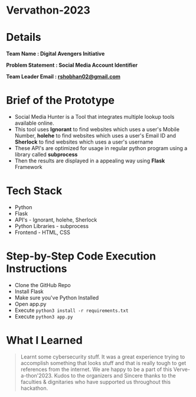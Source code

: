 # Vervathon-2023

# Details

**Team Name            : Digital Avengers Initiative**

**Problem Statement    : Social Media Account Identifier**

**Team Leader Email    : rshobhan02@gmail.com**




# Brief of the Prototype

* Social Media Hunter is a Tool that integrates multiple lookup tools available online.
* This tool uses **Ignorant** to find websites which uses a user's Mobile Number, **holehe** to find websites which uses a user's Email ID and **Sherlock** to find websites which uses a user's username
* These API's are optimized for usage in regular python program using a library called **subprocess**
* Then the results are displayed in a appealing way using **Flask** Framework


# Tech Stack

* Python
* Flask
* API's - Ignorant, holehe, Sherlock
* Python Libraries - subprocess
* Frontend - HTML, CSS

# Step-by-Step Code Execution Instructions

* Clone the GitHub Repo
* Install Flask
* Make sure you've Python Installed
* Open app.py
* Execute `python3 install -r requirements.txt`
* Execute `python3 app.py`

# What I Learned

> Learnt some cybersecurity stuff. It was a great experience trying to accomplish something that looks stuff and that is really tough to get references from the internet. We are happy to be a part of this Verve-a-thon'2023. Kudos to the organizers and Sincere thanks to the faculties & dignitaries who have supported us throughout this hackathon.
